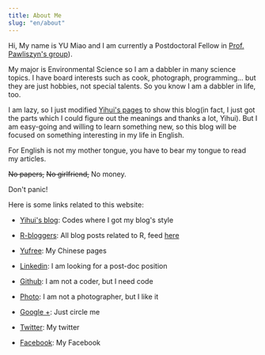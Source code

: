 ```yaml
---
title: About Me
slug: "en/about"
---
```

Hi, My name is YU Miao and I am currently a Postdoctoral Fellow in [Prof. Pawliszyn's group](https://uwaterloo.ca/pawliszyn-group/)). 

My major is Environmental Science so I am a dabbler in many science topics. I have board interests such as cook, photograph, programming... but they are just hobbies, not special talents. So you know I am a dabbler in life, too. 

I am lazy, so I just modified [Yihui's pages](http://yihui.name) to show this blog(in fact, I just got the parts which I could figure out the meanings and thanks a lot, Yihui). But I am easy-going and willing to learn something new, so this blog will be focused on something interesting in my life in English. 

For English is not my mother tongue, you have to bear my tongue to read my articles.

<s>No papers,</s> <s>No girlfriend,</s> No money. 

Don't panic!

Here is some links related to this website:

- [Yihui's blog](http://yihui.name): Codes where I got my blog's style

- [R-bloggers](https://www.r-bloggers.com): All blog posts related to R, feed [here](http://feeds.feedburner.com/RBloggers)

- [Yufree](http://yufree.github.io/blogcn): My Chinese pages

- [Linkedin](http://cn.linkedin.com/pub/yufree): I am looking for a post-doc position

- [Github](https://github.com/yufree): I am not a coder, but I need code

- [Photo](http://yufree.lofter.com/): I am not a photographer, but I like it

- [Google +](https://plus.google.com/u/0/113182152334758541895): Just circle me

- [Twitter](https://twitter.com/yu_free): My twitter

- [Facebook](https://www.facebook.com/yufreecas): My Facebook
